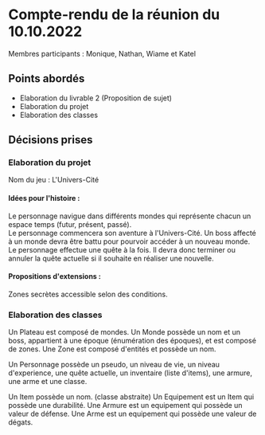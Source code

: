 # Compte-rendu de la réunion du 10.10.2022
Membres participants :
Monique, Nathan, Wiame et Katel

## Points abordés
* Elaboration du livrable 2 (Proposition de sujet)
* Elaboration du projet
* Elaboration des classes

## Décisions prises 
### Elaboration du projet
Nom du jeu : L'Univers-Cité

#### Idées pour l'histoire :
Le personnage navigue dans différents mondes qui représente chacun un espace temps (futur, présent, passé).<br/>
Le personnage commencera son aventure à l'Univers-Cité.
Un boss affecté à un monde devra être battu pour pourvoir accéder à un nouveau monde.
Le personnage effectue une quête à la fois. Il devra donc terminer ou annuler la quête actuelle si il souhaite en réaliser une nouvelle.

#### Propositions d'extensions :
Zones secrètes accessible selon des conditions.

### Elaboration des classes
Un Plateau est composé de mondes.
Un Monde possède un nom et un boss, appartient à une époque (énumération des époques), et est composé de zones.
Une Zone est composé d'entités et possède un nom.

Un Personnage possède un pseudo, un niveau de vie, un niveau d'experience, une quête actuelle, un inventaire (liste d'items), une armure, une arme et une classe.

Un Item possède un nom. (classe abstraite)
Un Equipement est un Item qui possède une durabilité.
Une Armure est un equipement qui possède un valeur de défense.
Une Arme est un equipement qui possède une valeur de dégats.